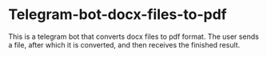 # Telegram-bot-docx-files-to-pdf
This is a telegram bot that converts docx files to pdf format. 
The user sends a file, after which it is converted, and then receives the finished result.
